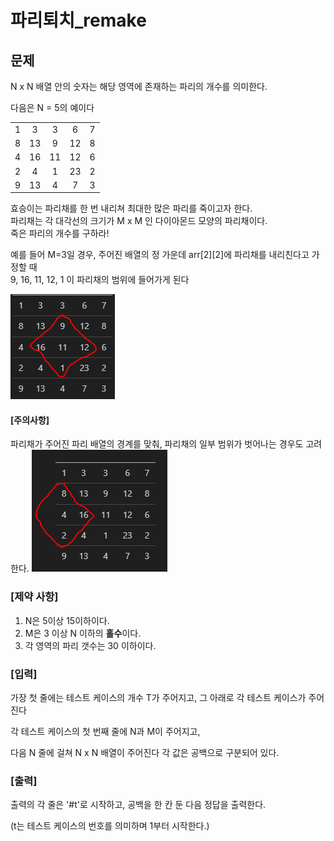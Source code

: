 # 파리퇴치_remake

## 문제

N x N 배열 안의 숫자는 해당 영역에 존재하는 파리의 개수를 의미한다.  

다음은 N = 5의 예이다  

| | | | | |
|:---:|:---:|:---:|:---:|:---:|
1|3|3|6|7
8|13|9|12|8
4|16|11|12|6
2|4|1|23|2
9|13|4|7|3



효승이는 파리채를 한 번 내리쳐 최대한 많은 파리를 죽이고자 한다.  
파리채는 각 대각선의 크기가 M x M 인 다이아몬드 모양의 파리채이다.  
죽은 파리의 개수를 구하라!  

예를 들어 M=3일 경우, 주어진 배열의 정 가운데 arr[2][2]에 파리채를 내리친다고 가정할 때  
9, 16, 11, 12, 1 이 파리채의 범위에 들어가게 된다

![image](./image/image.PNG)


#### [주의사항]
파리채가 주어진 파리 배열의 경계를 맞춰, 파리채의 일부 범위가 벗어나는 경우도 고려한다.
![image](./image/image2.PNG)


### [제약 사항]
1. N은 5이상 15이하이다.
2. M은 3 이상 N 이하의 **홀수**이다.
3. 각 영역의 파리 갯수는 30 이하이다.

### [입력]
가장 첫 줄에는 테스트 케이스의 개수 T가 주어지고, 그 아래로 각 테스트 케이스가 주어진다

각 테스트 케이스의 첫 번째 줄에 N과 M이 주어지고,

다음 N 줄에 걸쳐 N x N 배열이 주어진다 각 값은 공백으로 구분되어 있다.

### [출력]
출력의 각 줄은 '#t'로 시작하고, 공백을 한 칸 둔 다음 정답을 출력한다.

(t는 테스트 케이스의 번호를 의미하며 1부터 시작한다.)